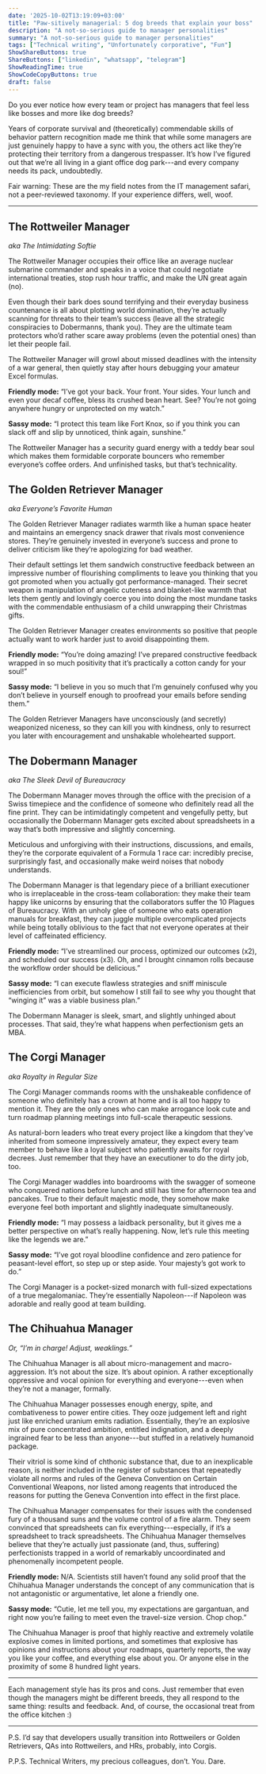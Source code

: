 ```yaml
---
date: '2025-10-02T13:19:09+03:00'
title: "Paw-sitively managerial: 5 dog breeds that explain your boss"
description: "A not-so-serious guide to manager personalities"
summary: "A not-so-serious guide to manager personalities"
tags: ["Technical writing", "Unfortunately corporative", "Fun"]
ShowShareButtons: true
ShareButtons: ["linkedin", "whatsapp", "telegram"]
ShowReadingTime: true
ShowCodeCopyButtons: true
draft: false
---
```


Do you ever notice how every team or project has managers that feel less like bosses and more like dog breeds?

Years of corporate survival and (theoretically) commendable skills of behavior pattern recognition made me think that while some managers are just genuinely happy to have a sync with you, the others act like they’re protecting their territory from a dangerous trespasser. It’s how I’ve figured out that we’re all living in a giant office dog park---and every company needs its pack, undoubtedly.

Fair warning: These are the my field notes from the IT management safari, not a peer-reviewed taxonomy. If your experience differs, well, woof.

***

## The Rottweiler Manager

_aka The Intimidating Softie_

The Rottweiler Manager occupies their office like an average nuclear submarine commander and speaks in a voice that could negotiate international treaties, stop rush hour traffic, and make the UN great again (no).

Even though their bark does sound terrifying and their everyday business countenance is all about plotting world domination, they’re actually scanning for threats to their team’s success (leave all the strategic conspiracies to Dobermanns, thank you). They are the ultimate team protectors who’d rather scare away problems (even the potential ones) than let their people fail.

The Rottweiler Manager will growl about missed deadlines with the intensity of a war general, then quietly stay after hours debugging your amateur Excel formulas.

**Friendly mode:** “I’ve got your back. Your front. Your sides. Your lunch and even your decaf coffee, bless its crushed bean heart. See? You’re not going anywhere hungry or unprotected on my watch.”

**Sassy mode:** “I protect this team like Fort Knox, so if you think you can slack off and slip by unnoticed, think again, sunshine.”

The Rottweiler Manager has a security guard energy with a teddy bear soul which makes them formidable corporate bouncers who remember everyone’s coffee orders. And unfinished tasks, but that’s technicality.

## The Golden Retriever Manager

_aka Everyone’s Favorite Human_

The Golden Retriever Manager radiates warmth like a human space heater and maintains an emergency snack drawer that rivals most convenience stores. They’re genuinely invested in everyone’s success and prone to deliver criticism like they’re apologizing for bad weather.

Their default settings let them sandwich constructive feedback between an impressive number of flourishing compliments to leave you thinking that you got promoted when you actually got performance-managed. Their secret weapon is manipulation of angelic cuteness and blanket-like warmth that lets them gently and lovingly coerce you into doing the most mundane tasks with the commendable enthusiasm of a child unwrapping their Christmas gifts.

The Golden Retriever Manager creates environments so positive that people actually want to work harder just to avoid disappointing them.

**Friendly mode:** “You’re doing amazing! I’ve prepared constructive feedback wrapped in so much positivity that it’s practically a cotton candy for your soul!”

**Sassy mode:** “I believe in you so much that I’m genuinely confused why you don’t believe in yourself enough to proofread your emails before sending them.”

The Golden Retriever Managers have unconsciously (and secretly) weaponized niceness, so they can kill you with kindness, only to resurrect you later with encouragement and unshakable wholehearted support.

## The Dobermann Manager

_aka The Sleek Devil of Bureaucracy_

The Dobermann Manager moves through the office with the precision of a Swiss timepiece and the confidence of someone who definitely read all the fine print. They can be intimidatingly competent and vengefully petty, but occasionally the Dobermann Manager gets excited about spreadsheets in a way that’s both impressive and slightly concerning.

Meticulous and unforgiving with their instructions, discussions, and emails, they’re the corporate equivalent of a Formula 1 race car: incredibly precise, surprisingly fast, and occasionally make weird noises that nobody understands.

The Dobermann Manager is that legendary piece of a brilliant executioner who is irreplaceable in the cross-team collaboration: they make their team happy like unicorns by ensuring that the collaborators suffer the 10 Plagues of Bureaucracy. With an unholy glee of someone who eats operation manuals for breakfast, they can juggle multiple overcomplicated projects while being totally oblivious to the fact that not everyone operates at their level of caffeinated efficiency.

**Friendly mode:** “I’ve streamlined our process, optimized our outcomes (x2), and scheduled our success (x3). Oh, and I brought cinnamon rolls because the workflow order should be delicious.”

**Sassy mode:** “I can execute flawless strategies and sniff miniscule inefficiencies from orbit, but somehow I still fail to see why you thought that “winging it” was a viable business plan.”

The Dobermann Manager is sleek, smart, and slightly unhinged about processes. That said, they’re what happens when perfectionism gets an MBA.

## The Corgi Manager

_aka Royalty in Regular Size_

The Corgi Manager commands rooms with the unshakeable confidence of someone who definitely has a crown at home and is all too happy to mention it. They are the only ones who can make arrogance look cute and turn roadmap planning meetings into full-scale therapeutic sessions.

As natural-born leaders who treat every project like a kingdom that they’ve inherited from someone impressively amateur, they expect every team member to behave like a loyal subject who patiently awaits for royal decrees. Just remember that they have an executioner to do the dirty job, too.

The Corgi Manager waddles into boardrooms with the swagger of someone who conquered nations before lunch and still has time for afternoon tea and pancakes. True to their default majestic mode, they somehow make everyone feel both important and slightly inadequate simultaneously.

**Friendly mode:** “I may possess a laidback personality, but it gives me a better perspective on what’s really happening. Now, let’s rule this meeting like the legends we are.”

**Sassy mode:** “I’ve got royal bloodline confidence and zero patience for peasant-level effort, so step up or step aside. Your majesty’s got work to do.”

The Corgi Manager is a pocket-sized monarch with full-sized expectations of a true megalomaniac. They’re essentially Napoleon---if Napoleon was adorable and really good at team building.

## The Chihuahua Manager

_Or, “I’m in charge! Adjust, weaklings.”_

The Chihuahua Manager is all about micro-management and macro-aggression. It’s not about the size. It’s about opinion. A rather exceptionally oppressive and vocal opinion for everything and everyone---even when they’re not a manager, formally.

The Chihuahua Manager possesses enough energy, spite, and combativeness to power entire cities. They ooze judgement left and right just like enriched uranium emits radiation. Essentially, they’re an explosive mix of pure concentrated ambition, entitled indignation, and a deeply ingrained fear to be less than anyone---but stuffed in a relatively humanoid package.

Their vitriol is some kind of chthonic substance that, due to an inexplicable reason, is neither included in the register of substances that repeatedly violate all norms and rules of the Geneva Convention on Certain Conventional Weapons, nor listed among reagents that introduced the reasons for putting the Geneva Convention into effect in the first place.

The Chihuahua Manager compensates for their issues with the condensed fury of a thousand suns and the volume control of a fire alarm. They seem convinced that spreadsheets can fix everything---especially, if it’s a spreadsheet to track spreadsheets. The Chihuahua Manager themselves believe that they’re actually just passionate (and, thus, suffering) perfectionists trapped in a world of remarkably uncoordinated and phenomenally incompetent people.

**Friendly mode:** N/A. Scientists still haven’t found any solid proof that the Chihuahua Manager understands the concept of any communication that is not antagonistic or argumentative, let alone a friendly one.

**Sassy mode:** “Cutie, let me tell you, my expectations are gargantuan, and right now you’re failing to meet even the travel-size version. Chop chop.”

The Chihuahua Manager is proof that highly reactive and extremely volatile explosive comes in limited portions, and sometimes that explosive has opinions and instructions about your roadmaps, quarterly reports, the way you like your coffee, and everything else about you. Or anyone else in the proximity of some 8 hundred light years.

***

Each management style has its pros and cons. Just remember that even though the managers might be different breeds, they all respond to the same thing: results and feedback. And, of course, the occasional treat from the office kitchen :)

***

P.S. I’d say that developers usually transition into Rottweilers or Golden Retrievers, QAs into Rottweilers, and HRs, probably, into Corgis.

P.P.S. Technical Writers, my precious colleagues, don’t. You. Dare.